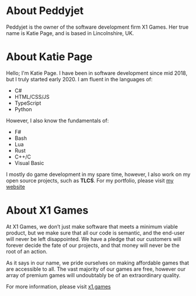# About Peddyjet
Peddyjet is the owner of the software development firm X1 Games. Her true name is Katie Page, and is based in Lincolnshire, UK.

# About Katie Page
Hello; I'm Katie Page. I have been in software development since mid 2018, but I truly started early 2020. I am fluent in the languages of:
- C#
- HTML/CSS/JS
- TypeScript
- Python

However, I also know the fundamentals of:
- F#
- Bash
- Lua
- Rust
- C++/C
- Visual Basic

I mostly do game development in my spare time, however, I also work on my open source projects, such as **TLCS**.
For my portfolio, please visit [my website](https://x1.games)

# About X1 Games
At X1 Games, we don’t just make software that meets a minimum viable product, but we make sure that all our code is semantic, and the end-user will never be left disappointed. We have a pledge that our customers will forever decide the fate of our projects, and that money will never be the root of an action.

As it says in our name, we pride ourselves on making affordable games that are accessible to all. The vast majority of our games are free, however our array of premium games will undoubtably be of an extraordinary quality.

For more information, please visit [x1.games](https://x1.games)
